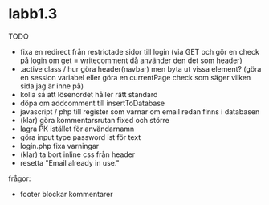 # labb1.3

TODO

* fixa en redirect från restrictade sidor till login
(via GET och gör en check på login om get = writecomment då använder den det som header)
* .active class / hur göra header(navbar) men byta ut vissa element?
(göra en session variabel eller göra en currentPage check som säger vilken sida jag är inne på)
* kolla så att lösenordet håller rätt standard
* döpa om addcomment till insertToDatabase
* javascript / php till register som varnar om email redan finns i databasen
* (klar) göra kommentarsrutan fixed och större
* lagra PK istället för användarnamn
* göra input type password ist för text
* login.php fixa varningar
* (klar) ta bort inline css från header
* resetta "Email already in use."


frågor: 
* footer blockar kommentarer
